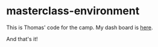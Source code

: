 # masterclass-environment

This is Thomas' code for the camp. My dash board is <a href="https://io.adafruit.com/tproffen/dashboards/air-quality-oak-ridge">here</a>.

And that's it!
